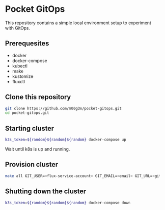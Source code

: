 # Pocket GitOps

This repository contains a simple local environment setup to experiment with GitOps. 

## Prerequesites

- docker
- docker-compose
- kubectl
- make
- kustomize
- fluxctl

## Clone this repository

```bash
git clone https://github.com/m00g3n/pocket-gitops.git 
cd pocket-gitops.git 
```

## Starting cluster

```bash
k3s_token=${random}${random}${random} docker-compose up
```

Wait until k8s is up and running.

## Provision cluster

```bash
make all GIT_USER=<flux-service-account> GIT_EMAIL=<email> GIT_URL=<git-repository>
```

## Shutting down the cluster

```bash
k3s_token=${random}${random}${random} docker-compose down
```
